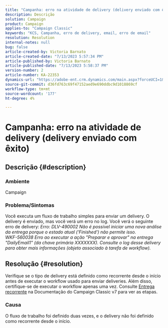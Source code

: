 ```yaml
---
title: "Campanha: erro na atividade de delivery (delivery enviado com êxito)"
description: Descrição
solution: Campaign
product: Campaign
applies-to: "Campaign Classic"
keywords: "KCS, Campanha, erro de delivery, email, erro de email"
resolution: Resolution
internal-notes: null
bug: false
article-created-by: Victoria Barnato
article-created-date: "7/13/2023 5:57:34 PM"
article-published-by: Victoria Barnato
article-published-date: "7/13/2023 5:58:37 PM"
version-number: 2
article-number: KA-22353
dynamics-url: "https://adobe-ent.crm.dynamics.com/main.aspx?forceUCI=1&pagetype=entityrecord&etn=knowledgearticle&id=b31db8bc-a621-ee11-9cbe-6045bd006295"
source-git-commit: d36fd763c69f47152aed9e690ddbc9d1018869cf
workflow-type: tm+mt
source-wordcount: '177'
ht-degree: 4%

---
```


# Campanha: erro na atividade de delivery (delivery enviado com êxito)

## Descrição {#description}


### Ambiente

Campaign

### Problema/Sintomas

Você executa um fluxo de trabalho simples para enviar um delivery. O delivery é enviado, mas você verá um erro no log. Você verá o seguinte erro de delivery:
*Erro: DLV-490002 Não é possível iniciar uma nova análise da entrega porque o estado atual (&#39;Finished&#39;) não permite isso.
<br>WKF-560038 Erro ao executar a ação &quot;Preparar e aprovar&quot; na entrega &quot;DailyEmail1&quot; (da chave primária XXXXXXX). Consulte o log desse delivery para obter mais informações (objeto associado à tarefa de workflow).*


## Resolução {#resolution}


Verifique se o tipo de delivery está definido como recorrente desde o início antes de executar o workflow usado para enviar deliveries. Além disso, certifique-se de executar o workflow apenas uma vez. Consulte [Entrega recorrente](https://experienceleague.adobe.com/docs/campaign-classic/using/automating-with-workflows/action-activities/recurring-delivery.html?lang=en) na Documentação do Campaign Classic v7 para ver as etapas.

### Causa

O fluxo de trabalho foi definido duas vezes, e o delivery não foi definido como recorrente desde o início.
